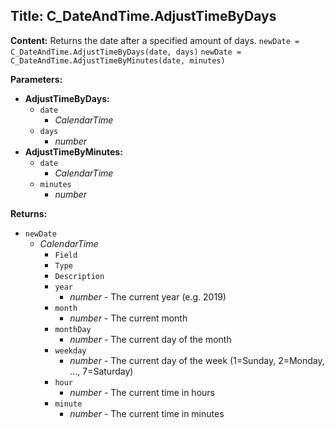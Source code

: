 ## Title: C_DateAndTime.AdjustTimeByDays

**Content:**
Returns the date after a specified amount of days.
`newDate = C_DateAndTime.AdjustTimeByDays(date, days)`
`newDate = C_DateAndTime.AdjustTimeByMinutes(date, minutes)`

**Parameters:**
- **AdjustTimeByDays:**
  - `date`
    - *CalendarTime*
  - `days`
    - *number*
- **AdjustTimeByMinutes:**
  - `date`
    - *CalendarTime*
  - `minutes`
    - *number*

**Returns:**
- `newDate`
  - *CalendarTime*
    - `Field`
    - `Type`
    - `Description`
    - `year`
      - *number* - The current year (e.g. 2019)
    - `month`
      - *number* - The current month
    - `monthDay`
      - *number* - The current day of the month
    - `weekday`
      - *number* - The current day of the week (1=Sunday, 2=Monday, ..., 7=Saturday)
    - `hour`
      - *number* - The current time in hours
    - `minute`
      - *number* - The current time in minutes